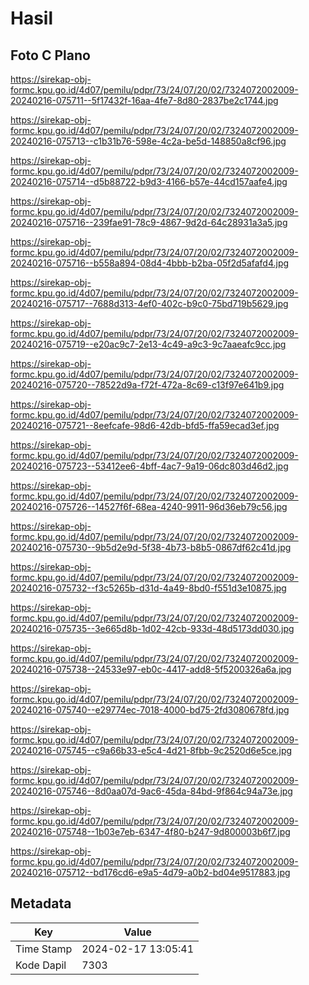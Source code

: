 # Hasil

## Foto C Plano

https://sirekap-obj-formc.kpu.go.id/4d07/pemilu/pdpr/73/24/07/20/02/7324072002009-20240216-075711--5f17432f-16aa-4fe7-8d80-2837be2c1744.jpg

https://sirekap-obj-formc.kpu.go.id/4d07/pemilu/pdpr/73/24/07/20/02/7324072002009-20240216-075713--c1b31b76-598e-4c2a-be5d-148850a8cf96.jpg

https://sirekap-obj-formc.kpu.go.id/4d07/pemilu/pdpr/73/24/07/20/02/7324072002009-20240216-075714--d5b88722-b9d3-4166-b57e-44cd157aafe4.jpg

https://sirekap-obj-formc.kpu.go.id/4d07/pemilu/pdpr/73/24/07/20/02/7324072002009-20240216-075716--239fae91-78c9-4867-9d2d-64c28931a3a5.jpg

https://sirekap-obj-formc.kpu.go.id/4d07/pemilu/pdpr/73/24/07/20/02/7324072002009-20240216-075716--b558a894-08d4-4bbb-b2ba-05f2d5afafd4.jpg

https://sirekap-obj-formc.kpu.go.id/4d07/pemilu/pdpr/73/24/07/20/02/7324072002009-20240216-075717--7688d313-4ef0-402c-b9c0-75bd719b5629.jpg

https://sirekap-obj-formc.kpu.go.id/4d07/pemilu/pdpr/73/24/07/20/02/7324072002009-20240216-075719--e20ac9c7-2e13-4c49-a9c3-9c7aaeafc9cc.jpg

https://sirekap-obj-formc.kpu.go.id/4d07/pemilu/pdpr/73/24/07/20/02/7324072002009-20240216-075720--78522d9a-f72f-472a-8c69-c13f97e641b9.jpg

https://sirekap-obj-formc.kpu.go.id/4d07/pemilu/pdpr/73/24/07/20/02/7324072002009-20240216-075721--8eefcafe-98d6-42db-bfd5-ffa59ecad3ef.jpg

https://sirekap-obj-formc.kpu.go.id/4d07/pemilu/pdpr/73/24/07/20/02/7324072002009-20240216-075723--53412ee6-4bff-4ac7-9a19-06dc803d46d2.jpg

https://sirekap-obj-formc.kpu.go.id/4d07/pemilu/pdpr/73/24/07/20/02/7324072002009-20240216-075726--14527f6f-68ea-4240-9911-96d36eb79c56.jpg

https://sirekap-obj-formc.kpu.go.id/4d07/pemilu/pdpr/73/24/07/20/02/7324072002009-20240216-075730--9b5d2e9d-5f38-4b73-b8b5-0867df62c41d.jpg

https://sirekap-obj-formc.kpu.go.id/4d07/pemilu/pdpr/73/24/07/20/02/7324072002009-20240216-075732--f3c5265b-d31d-4a49-8bd0-f551d3e10875.jpg

https://sirekap-obj-formc.kpu.go.id/4d07/pemilu/pdpr/73/24/07/20/02/7324072002009-20240216-075735--3e665d8b-1d02-42cb-933d-48d5173dd030.jpg

https://sirekap-obj-formc.kpu.go.id/4d07/pemilu/pdpr/73/24/07/20/02/7324072002009-20240216-075738--24533e97-eb0c-4417-add8-5f5200326a6a.jpg

https://sirekap-obj-formc.kpu.go.id/4d07/pemilu/pdpr/73/24/07/20/02/7324072002009-20240216-075740--e29774ec-7018-4000-bd75-2fd3080678fd.jpg

https://sirekap-obj-formc.kpu.go.id/4d07/pemilu/pdpr/73/24/07/20/02/7324072002009-20240216-075745--c9a66b33-e5c4-4d21-8fbb-9c2520d6e5ce.jpg

https://sirekap-obj-formc.kpu.go.id/4d07/pemilu/pdpr/73/24/07/20/02/7324072002009-20240216-075746--8d0aa07d-9ac6-45da-84bd-9f864c94a73e.jpg

https://sirekap-obj-formc.kpu.go.id/4d07/pemilu/pdpr/73/24/07/20/02/7324072002009-20240216-075748--1b03e7eb-6347-4f80-b247-9d800003b6f7.jpg

https://sirekap-obj-formc.kpu.go.id/4d07/pemilu/pdpr/73/24/07/20/02/7324072002009-20240216-075712--bd176cd6-e9a5-4d79-a0b2-bd04e9517883.jpg


## Metadata

| Key        | Value               |
| ---------- | ------------------- |
| Time Stamp | 2024-02-17 13:05:41 |
| Kode Dapil | 7303                |



